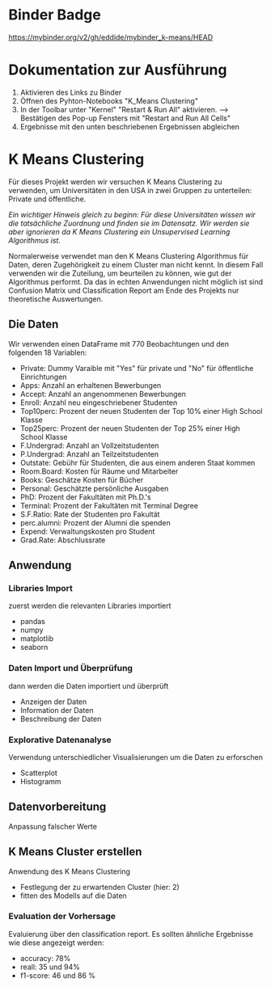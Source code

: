 # Binder Badge
https://mybinder.org/v2/gh/eddide/mybinder_k-means/HEAD

# Dokumentation zur Ausführung
1. Aktivieren des Links zu Binder
2. Öffnen des Pyhton-Notebooks "K_Means Clustering"
3. In der Toolbar unter "Kernel" "Restart & Run All" aktivieren. --> Bestätigen des Pop-up Fensters mit "Restart and Run All Cells"
4. Ergebnisse mit den unten beschriebenen Ergebnissen abgleichen

# K Means Clustering

Für dieses Projekt werden wir versuchen K Means Clustering zu verwenden, um Universitäten in den USA in zwei Gruppen zu unterteilen: Private und öffentliche.

*Ein wichtiger Hinweis gleich zu beginn: Für diese Universitäten wissen wir die tatsächliche Zuordnung und finden sie im Datensatz. Wir werden sie aber ignorieren da K Means Clustering ein Unsupervised Learning Algorithmus ist.*

Normalerweise verwendet man den K Means Clustering Algorithmus für Daten, deren Zugehörigkeit zu einem Cluster man nicht kennt. In diesem Fall verwenden wir die Zuteilung, um beurteilen zu können, wie gut der Algorithmus performt. Da das in echten Anwendungen nicht möglich ist sind Confusion Matrix und Classification Report am Ende des Projekts nur theoretische Auswertungen.

## Die Daten

Wir verwenden einen DataFrame mit 770 Beobachtungen und den folgenden 18 Variablen:

* Private: Dummy Varaible mit "Yes" für private und "No" für öffentliche Einrichtungen
* Apps: Anzahl an erhaltenen Bewerbungen
* Accept: Anzahl an angenommenen Bewerbungen
* Enroll: Anzahl neu eingeschriebener Studenten
* Top10perc: Prozent der neuen Studenten der Top 10% einer High School Klasse
* Top25perc: Prozent der neuen Studenten der Top 25% einer High School Klasse
* F.Undergrad: Anzahl an Vollzeitstudenten
* P.Undergrad: Anzahl an Teilzeitstudenten
* Outstate: Gebühr für Studenten, die aus einem anderen Staat kommen
* Room.Board: Kosten für Räume und Mitarbeiter
* Books: Geschätze Kosten für Bücher
* Personal: Geschätzte persönliche Ausgaben
* PhD: Prozent der Fakultäten mit Ph.D.'s
* Terminal: Prozent der Fakultäten mit Terminal Degree
* S.F.Ratio: Rate der Studenten pro Fakultät
* perc.alumni: Prozent der Alumni die spenden
* Expend: Verwaltungskosten pro Student
* Grad.Rate: Abschlussrate

## Anwendung
### Libraries Import
zuerst werden die relevanten Libraries importiert
- pandas
- numpy
- matplotlib
- seaborn
### Daten Import und Überprüfung
dann werden die Daten importiert und überprüft
- Anzeigen der Daten
- Information der Daten
- Beschreibung der Daten
### Explorative Datenanalyse
Verwendung unterschiedlicher Visualisierungen um die Daten zu erforschen
- Scatterplot
- Histogramm
## Datenvorbereitung
Anpassung falscher Werte

## K Means Cluster erstellen
Anwendung des K Means Clustering
- Festlegung der zu erwartenden Cluster (hier: 2)
- fitten des Modells auf die Daten
### Evaluation der Vorhersage
Evaluierung über den classification report.
Es sollten ähnliche Ergebnisse wie diese angezeigt werden:
- accuracy: 78%
- reall: 35 und 94%
- f1-score: 46 und 86 %
